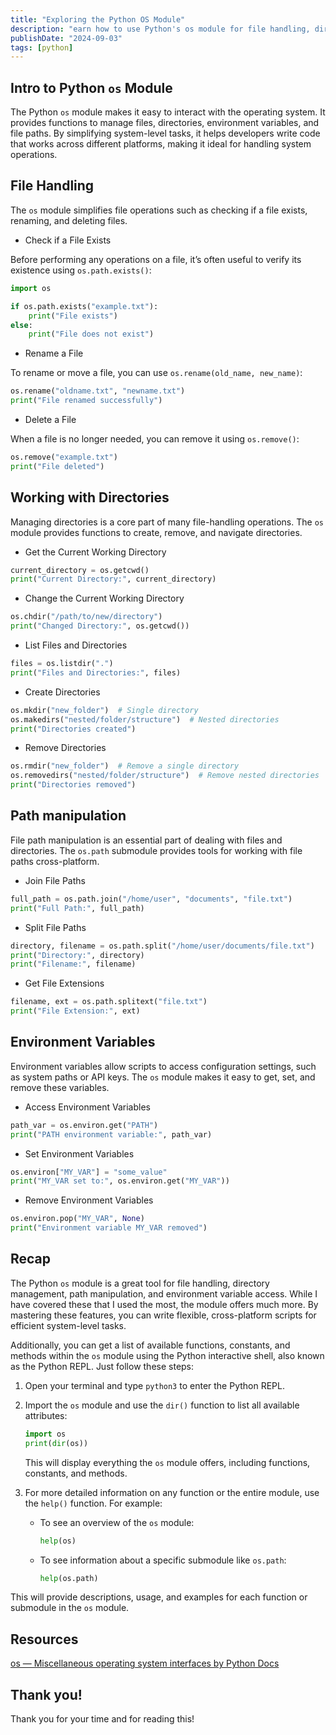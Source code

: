 ```yaml
---
title: "Exploring the Python OS Module"
description: "earn how to use Python's os module for file handling, directory management, path manipulation, and environment variables. Explore practical examples and tips."
publishDate: "2024-09-03"
tags: [python]
---
```


## Intro to Python `os` Module

The Python `os` module makes it easy to interact with the operating system. It provides functions to manage files, directories, environment variables, and file paths. By simplifying system-level tasks, it helps developers write code that works across different platforms, making it ideal for handling system operations.

## File Handling

The `os` module simplifies file operations such as checking if a file exists, renaming, and deleting files.

- Check if a File Exists

Before performing any operations on a file, it’s often useful to verify its existence using `os.path.exists()`:

```python
import os

if os.path.exists("example.txt"):
    print("File exists")
else:
    print("File does not exist")
```

- Rename a File

To rename or move a file, you can use `os.rename(old_name, new_name)`:

```python
os.rename("oldname.txt", "newname.txt")
print("File renamed successfully")
```

- Delete a File

When a file is no longer needed, you can remove it using `os.remove()`:

```python
os.remove("example.txt")
print("File deleted")
```

## Working with Directories

Managing directories is a core part of many file-handling operations. The `os` module provides functions to create, remove, and navigate directories.

- Get the Current Working Directory

```python
current_directory = os.getcwd()
print("Current Directory:", current_directory)
```

- Change the Current Working Directory

```python
os.chdir("/path/to/new/directory")
print("Changed Directory:", os.getcwd())
```

- List Files and Directories

```python
files = os.listdir(".")
print("Files and Directories:", files)
```

- Create Directories

```python
os.mkdir("new_folder")  # Single directory
os.makedirs("nested/folder/structure")  # Nested directories
print("Directories created")
```

- Remove Directories

```python
os.rmdir("new_folder")  # Remove a single directory
os.removedirs("nested/folder/structure")  # Remove nested directories
print("Directories removed")
```

## Path manipulation

File path manipulation is an essential part of dealing with files and directories. The `os.path` submodule provides tools for working with file paths cross-platform.

- Join File Paths

```python
full_path = os.path.join("/home/user", "documents", "file.txt")
print("Full Path:", full_path)
```

- Split File Paths

```python
directory, filename = os.path.split("/home/user/documents/file.txt")
print("Directory:", directory)
print("Filename:", filename)
```

- Get File Extensions

```python
filename, ext = os.path.splitext("file.txt")
print("File Extension:", ext)
```

## Environment Variables

Environment variables allow scripts to access configuration settings, such as system paths or API keys. The `os` module makes it easy to get, set, and remove these variables.

- Access Environment Variables

```python
path_var = os.environ.get("PATH")
print("PATH environment variable:", path_var)
```

- Set Environment Variables

```python
os.environ["MY_VAR"] = "some_value"
print("MY_VAR set to:", os.environ.get("MY_VAR"))
```

- Remove Environment Variables

```python
os.environ.pop("MY_VAR", None)
print("Environment variable MY_VAR removed")
```

## Recap

The Python `os` module is a great tool for file handling, directory management, path manipulation, and environment variable access. While I have covered these that I used the most, the module offers much more. By mastering these features, you can write flexible, cross-platform scripts for efficient system-level tasks.

Additionally, you can get a list of available functions, constants, and methods within the `os` module using the Python interactive shell, also known as the Python REPL. Just follow these steps:

1. Open your terminal and type `python3` to enter the Python REPL.
2. Import the `os` module and use the `dir()` function to list all available attributes:

   ```python
   import os
   print(dir(os))
   ```

   This will display everything the `os` module offers, including functions, constants, and methods.

3. For more detailed information on any function or the entire module, use the `help()` function. For example:
   - To see an overview of the `os` module:
     ```python
     help(os)
     ```
   - To see information about a specific submodule like `os.path`:
     ```python
     help(os.path)
     ```

This will provide descriptions, usage, and examples for each function or submodule in the `os` module.

## Resources

[os — Miscellaneous operating system interfaces by Python Docs](https://docs.python.org/3/library/os.html)

## Thank you!

Thank you for your time and for reading this!

